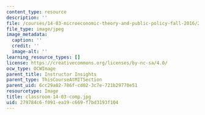 ```yaml
---
content_type: resource
description: ''
file: /courses/14-03-microeconomic-theory-and-public-policy-fall-2016/279784c6f091ea19c669f7bd3193f104_classroom-14-03-comp.jpg
file_type: image/jpeg
image_metadata:
  caption: ''
  credit: ''
  image-alt: ''
learning_resource_types: []
license: https://creativecommons.org/licenses/by-nc-sa/4.0/
ocw_type: OCWImage
parent_title: Instructor Insights
parent_type: ThisCourseAtMITSection
parent_uid: 6cc29a02-786f-cd02-3c7e-721b29770e51
resourcetype: Image
title: classroom-14-03-comp.jpg
uid: 279784c6-f091-ea19-c669-f7bd3193f104
---
```

